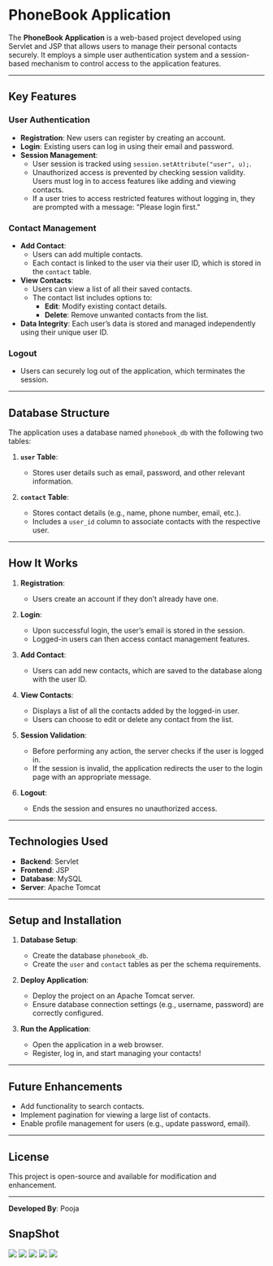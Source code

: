 
# PhoneBook Application

The **PhoneBook Application** is a web-based project developed using Servlet and JSP that allows users to manage their personal contacts securely. It employs a simple user authentication system and a session-based mechanism to control access to the application features.

---

## Key Features

### User Authentication
- **Registration**: New users can register by creating an account.
- **Login**: Existing users can log in using their email and password.
- **Session Management**: 
  - User session is tracked using `session.setAttribute("user", u);`.
  - Unauthorized access is prevented by checking session validity. Users must log in to access features like adding and viewing contacts.
  - If a user tries to access restricted features without logging in, they are prompted with a message: "Please login first."

### Contact Management
- **Add Contact**: 
  - Users can add multiple contacts.
  - Each contact is linked to the user via their user ID, which is stored in the `contact` table.
- **View Contacts**:
  - Users can view a list of all their saved contacts.
  - The contact list includes options to:
    - **Edit**: Modify existing contact details.
    - **Delete**: Remove unwanted contacts from the list.
- **Data Integrity**: Each user’s data is stored and managed independently using their unique user ID.

### Logout
- Users can securely log out of the application, which terminates the session.

---

## Database Structure

The application uses a database named `phonebook_db` with the following two tables:

1. **`user` Table**:
   - Stores user details such as email, password, and other relevant information.

2. **`contact` Table**:
   - Stores contact details (e.g., name, phone number, email, etc.).
   - Includes a `user_id` column to associate contacts with the respective user.

---

## How It Works

1. **Registration**:
   - Users create an account if they don’t already have one.

2. **Login**:
   - Upon successful login, the user’s email is stored in the session.
   - Logged-in users can then access contact management features.

3. **Add Contact**:
   - Users can add new contacts, which are saved to the database along with the user ID.

4. **View Contacts**:
   - Displays a list of all the contacts added by the logged-in user.
   - Users can choose to edit or delete any contact from the list.

5. **Session Validation**:
   - Before performing any action, the server checks if the user is logged in.
   - If the session is invalid, the application redirects the user to the login page with an appropriate message.

6. **Logout**:
   - Ends the session and ensures no unauthorized access.

---

## Technologies Used

- **Backend**: Servlet
- **Frontend**: JSP
- **Database**: MySQL
- **Server**: Apache Tomcat

---

## Setup and Installation

1. **Database Setup**:
   - Create the database `phonebook_db`.
   - Create the `user` and `contact` tables as per the schema requirements.

2. **Deploy Application**:
   - Deploy the project on an Apache Tomcat server.
   - Ensure database connection settings (e.g., username, password) are correctly configured.

3. **Run the Application**:
   - Open the application in a web browser.
   - Register, log in, and start managing your contacts!

---

## Future Enhancements

- Add functionality to search contacts.
- Implement pagination for viewing a large list of contacts.
- Enable profile management for users (e.g., update password, email).

---

## License



This project is open-source and available for modification and enhancement.

---

**Developed By**: Pooja

## SnapShot

<img src="https://github.com/poojaapatil2117/JavaProgramming/blob/master/MiniProject/phonebook_jspProject/OutputImages/localhost_8080_phonebook_jspProject_register.jsp.png?raw=true">

<img src="https://github.com/poojaapatil2117/JavaProgramming/blob/master/MiniProject/phonebook_jspProject/OutputImages/localhost_8080_phonebook_jspProject_login.jsp.png?raw=true">

<img src="https://github.com/poojaapatil2117/JavaProgramming/blob/master/MiniProject/phonebook_jspProject/OutputImages/localhost_8080_phonebook_jspProject_addContact.jsp.png?raw=true">

<img src="https://github.com/poojaapatil2117/JavaProgramming/blob/master/MiniProject/phonebook_jspProject/OutputImages/localhost_8080_phonebook_jspProject_viewContact.jsp.png?raw=true">

<img src="https://github.com/poojaapatil2117/JavaProgramming/blob/master/MiniProject/phonebook_jspProject/OutputImages/localhost_8080_phonebook_jspProject_editContact.jsp_cid=12.png?raw=true">







